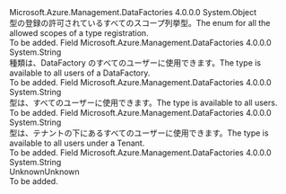 <Type Name="RegistrationScope" FullName="Microsoft.Azure.Management.DataFactories.Core.Registration.Models.RegistrationScope">
  <TypeSignature Language="C#" Value="public static class RegistrationScope" />
  <TypeSignature Language="ILAsm" Value=".class public auto ansi abstract sealed beforefieldinit RegistrationScope extends System.Object" />
  <TypeSignature Language="DocId" Value="T:Microsoft.Azure.Management.DataFactories.Core.Registration.Models.RegistrationScope" />
  <TypeSignature Language="VB.NET" Value="Public Class RegistrationScope" />
  <TypeSignature Language="F#" Value="type RegistrationScope = class" />
  <AssemblyInfo>
    <AssemblyName>Microsoft.Azure.Management.DataFactories</AssemblyName>
    <AssemblyVersion>4.0.0.0</AssemblyVersion>
  </AssemblyInfo>
  <Base>
    <BaseTypeName>System.Object</BaseTypeName>
  </Base>
  <Interfaces />
  <Docs>
    <summary>
            <span data-ttu-id="6fc53-101">型の登録の許可されているすべてのスコープ列挙型。</span><span class="sxs-lookup"><span data-stu-id="6fc53-101">The enum for all the allowed scopes of a type registration.</span></span>
            </summary>
    <remarks>To be added.</remarks>
  </Docs>
  <Members>
    <Member MemberName="DataFactory">
      <MemberSignature Language="C#" Value="public const string DataFactory;" />
      <MemberSignature Language="ILAsm" Value=".field public static literal string DataFactory" />
      <MemberSignature Language="DocId" Value="F:Microsoft.Azure.Management.DataFactories.Core.Registration.Models.RegistrationScope.DataFactory" />
      <MemberSignature Language="VB.NET" Value="Public Const DataFactory As String " />
      <MemberSignature Language="F#" Value="val mutable DataFactory : string" Usage="Microsoft.Azure.Management.DataFactories.Core.Registration.Models.RegistrationScope.DataFactory" />
      <MemberType>Field</MemberType>
      <AssemblyInfo>
        <AssemblyName>Microsoft.Azure.Management.DataFactories</AssemblyName>
        <AssemblyVersion>4.0.0.0</AssemblyVersion>
      </AssemblyInfo>
      <ReturnValue>
        <ReturnType>System.String</ReturnType>
      </ReturnValue>
      <Docs>
        <summary>
            <span data-ttu-id="6fc53-102">種類は、DataFactory のすべてのユーザーに使用できます。</span><span class="sxs-lookup"><span data-stu-id="6fc53-102">The type is available to all users of a DataFactory.</span></span>
            </summary>
        <remarks>To be added.</remarks>
      </Docs>
    </Member>
    <Member MemberName="Global">
      <MemberSignature Language="C#" Value="public const string Global;" />
      <MemberSignature Language="ILAsm" Value=".field public static literal string Global" />
      <MemberSignature Language="DocId" Value="F:Microsoft.Azure.Management.DataFactories.Core.Registration.Models.RegistrationScope.Global" />
      <MemberSignature Language="VB.NET" Value="Public Const Global As String " />
      <MemberSignature Language="F#" Value="val mutable Global : string" Usage="Microsoft.Azure.Management.DataFactories.Core.Registration.Models.RegistrationScope.Global" />
      <MemberType>Field</MemberType>
      <AssemblyInfo>
        <AssemblyName>Microsoft.Azure.Management.DataFactories</AssemblyName>
        <AssemblyVersion>4.0.0.0</AssemblyVersion>
      </AssemblyInfo>
      <ReturnValue>
        <ReturnType>System.String</ReturnType>
      </ReturnValue>
      <Docs>
        <summary>
            <span data-ttu-id="6fc53-103">型は、すべてのユーザーに使用できます。</span><span class="sxs-lookup"><span data-stu-id="6fc53-103">The type is available to all users.</span></span>
            </summary>
        <remarks>To be added.</remarks>
      </Docs>
    </Member>
    <Member MemberName="Tenant">
      <MemberSignature Language="C#" Value="public const string Tenant;" />
      <MemberSignature Language="ILAsm" Value=".field public static literal string Tenant" />
      <MemberSignature Language="DocId" Value="F:Microsoft.Azure.Management.DataFactories.Core.Registration.Models.RegistrationScope.Tenant" />
      <MemberSignature Language="VB.NET" Value="Public Const Tenant As String " />
      <MemberSignature Language="F#" Value="val mutable Tenant : string" Usage="Microsoft.Azure.Management.DataFactories.Core.Registration.Models.RegistrationScope.Tenant" />
      <MemberType>Field</MemberType>
      <AssemblyInfo>
        <AssemblyName>Microsoft.Azure.Management.DataFactories</AssemblyName>
        <AssemblyVersion>4.0.0.0</AssemblyVersion>
      </AssemblyInfo>
      <ReturnValue>
        <ReturnType>System.String</ReturnType>
      </ReturnValue>
      <Docs>
        <summary>
            <span data-ttu-id="6fc53-104">型は、テナントの下にあるすべてのユーザーに使用できます。</span><span class="sxs-lookup"><span data-stu-id="6fc53-104">The type is available to all users under a Tenant.</span></span>
            </summary>
        <remarks>To be added.</remarks>
      </Docs>
    </Member>
    <Member MemberName="Unknown">
      <MemberSignature Language="C#" Value="public const string Unknown;" />
      <MemberSignature Language="ILAsm" Value=".field public static literal string Unknown" />
      <MemberSignature Language="DocId" Value="F:Microsoft.Azure.Management.DataFactories.Core.Registration.Models.RegistrationScope.Unknown" />
      <MemberSignature Language="VB.NET" Value="Public Const Unknown As String " />
      <MemberSignature Language="F#" Value="val mutable Unknown : string" Usage="Microsoft.Azure.Management.DataFactories.Core.Registration.Models.RegistrationScope.Unknown" />
      <MemberType>Field</MemberType>
      <AssemblyInfo>
        <AssemblyName>Microsoft.Azure.Management.DataFactories</AssemblyName>
        <AssemblyVersion>4.0.0.0</AssemblyVersion>
      </AssemblyInfo>
      <ReturnValue>
        <ReturnType>System.String</ReturnType>
      </ReturnValue>
      <Docs>
        <summary>
            <span data-ttu-id="6fc53-105">Unknown</span><span class="sxs-lookup"><span data-stu-id="6fc53-105">Unknown</span></span>
            </summary>
        <remarks>To be added.</remarks>
      </Docs>
    </Member>
  </Members>
</Type>